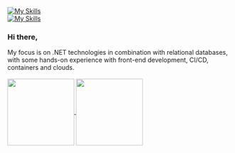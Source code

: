 

<!--
### Hi there,
**vikimihova/vikimihova** is a ✨ _special_ ✨ repository because its `README.md` (this file) appears on your GitHub profile.

Here are some ideas to get you started:

- 🔭 I’m currently working on ...
- 🌱 I’m currently learning ...
- 👯 I’m looking to collaborate on ...
- 🤔 I’m looking for help with ...
- 💬 Ask me about ...
- 📫 How to reach me: ...
- 😄 Pronouns: ...
- ⚡ Fun fact: ...
📚 Passionate about building responsive web apps and writing clean, maintainable code.
-->

[![My Skills](https://skillicons.dev/icons?i=cs,js)](https://skillicons.dev) <br/> [![My Skills](https://skillicons.dev/icons?i=html,css)](https://skillicons.dev) <br/>

### Hi there,

<!--I've graduated from SoftUni as a Software Engineer with C#.<br/> --> My focus is on .NET technologies in combination with relational databases, <br/> with some hands-on experience with front-end development, CI/CD, containers and clouds. <br/>
<br/>

<a href="#">
  <img height=150 align="center" src="https://github-readme-stats.vercel.app/api?username=vikimihova&hide=prs&theme=swift&show_icons=true" />
</a>
<a href="#">
  <img height=150 align="center" src="https://github-readme-stats.vercel.app/api/top-langs/?username=vikimihova&theme=swift&show_icons=true&hide_border=true&layout=compact" />
</a>  

